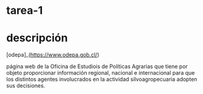# tarea-1 
# descripción 

[odepa]_(https://www.odepa.gob.cl/)  

página web de la Oficina de Estudiois de Políticas Agrarias que tiene por objeto proporcionar información regional, nacional e internacional para que los distintos agentes involucrados en la actividad silvoagropecuaria adopten sus decisiones.  

